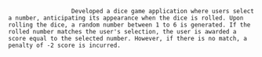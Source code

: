                       Developed a dice game application where users select a number, anticipating its appearance when the dice is rolled. Upon rolling the dice, a random number between 1 to 6 is generated. If the rolled number matches the user's selection, the user is awarded a score equal to the selected number. However, if there is no match, a penalty of -2 score is incurred.
